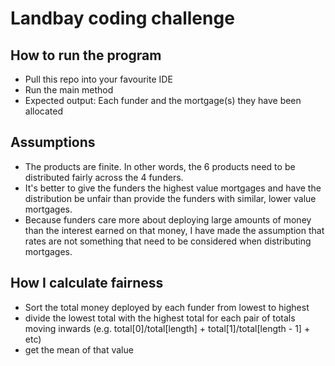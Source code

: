 # Landbay coding challenge

## How to run the program
- Pull this repo into your favourite IDE
- Run the main method
- Expected output: Each funder and the mortgage(s) they have been allocated

## Assumptions
- The products are finite. In other words, the 6 products need to be distributed fairly across the 4 funders.
- It's better to give the funders the highest value mortgages and have the distribution be unfair than provide the funders with similar, lower value mortgages.
- Because funders care more about deploying large amounts of money than the interest earned on that money, I have made the assumption that rates are not something that need to be considered when distributing mortgages.

## How I calculate fairness
- Sort the total money deployed by each funder from lowest to highest
- divide the lowest total with the highest total for each pair of totals moving inwards (e.g. total[0]/total[length] + total[1]/total[length - 1] + etc) 
- get the mean of that value